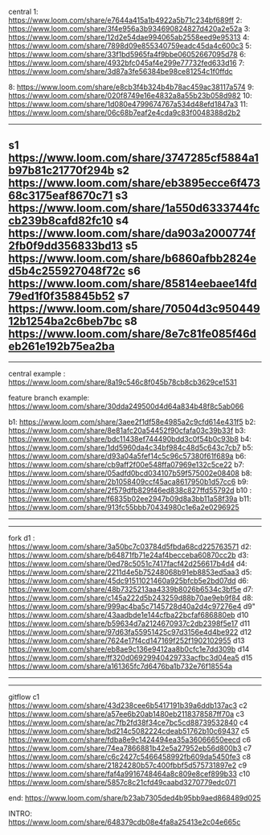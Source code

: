 central
1: https://www.loom.com/share/e7644a415a1b4922a5b71c234bf689ff
2: https://www.loom.com/share/3f4e956a3b934690824827d420a2e52a
3: https://www.loom.com/share/12d2e54dae994065ab2558eed9e95313
4: https://www.loom.com/share/7898d09e855340759eadc45da4c600c3
5: https://www.loom.com/share/33f1bd5965fa4f9bbe06052667095d78
6: https://www.loom.com/share/4932bfc045af4e299e77732fed633d16
7: https://www.loom.com/share/3d87a3fe56384be98ce81254c1f0ffdc


8: https://www.loom.com/share/e8cb3f4b324b4b78ac459ac38117a574
9: https://www.loom.com/share/020f8749e16e4832a8a55b23b058d982
10: https://www.loom.com/share/1d080e4799674767a534d48efd1847a3
11: https://www.loom.com/share/06c68b7eaf2e4cda9c83f0048388d2b2

---

s1 https://www.loom.com/share/3747285cf5884a1b97b81c21770f294b
s2 https://www.loom.com/share/eb3895ecce6f47368c3175eaf8670c71
s3 https://www.loom.com/share/1a550d6333744fccb239b8cafd82fc10
s4 https://www.loom.com/share/da903a2000774f2fb0f9dd356833bd13
s5 https://www.loom.com/share/b6860afbb2824ed5b4c255927048f72c
s6 https://www.loom.com/share/85814eebaee14fd79ed1f0f358845b52
s7 https://www.loom.com/share/70504d3c95044912b1254ba2c6beb7bc
s8 https://www.loom.com/share/8e7c81fe085f46deb261e192b75ea2ba
---
---

central example : https://www.loom.com/share/8a19c546c8f045b78cb8cb3629ce1531


feature branch example: https://www.loom.com/share/30dda249500d4d64a834b48f8c5ab066


b1: https://www.loom.com/share/3aee2f1df58e4985a2c9cfd614e431f5
b2: https://www.loom.com/share/8e81afc20a54452f90cfafa03c39b33f
b3: https://www.loom.com/share/bdc11438ef744490bdd3c0f54b0c93b8
b4: https://www.loom.com/share/1dd5960da4c34bf984c48d5c643c7cb7
b5: https://www.loom.com/share/d93a04a5fef14c5c96c57380f61f689a
b6: https://www.loom.com/share/cb9aff2f00e548ffa07969e132c5ce22
b7: https://www.loom.com/share/05adfd0bcd034107b59f575002e08408
b8: https://www.loom.com/share/2b1058409ccf45aca8617950b1d57cc6
b9: https://www.loom.com/share/2f579dfb829f46ed838c827ffd55792d
b10 : https://www.loom.com/share/f6835b02ee2947b09d8a3bb11a58f39a
b11: https://www.loom.com/share/913fc55bbb70434980c1e6a2e0296925

--------
--------
fork
d1 : https://www.loom.com/share/3a50bc7c03784d5fbda68cd225763571
d2: https://www.loom.com/share/b64871fb71e24af4becceba60870cc2b
d3: https://www.loom.com/share/0ed78c5051c7417facf42d256617b4d4
d4: https://www.loom.com/share/2211d4e5b75248068b91eb8853ed5aa3
d5: https://www.loom.com/share/45dc91511021460a925bfcb5e2bd07dd
d6: https://www.loom.com/share/48b7325213aa4339b8026b6534c3bf5e
d7: https://www.loom.com/share/c145a222d5b243259d88b70ae9eb9f84
d8: https://www.loom.com/share/999ac4ba5c7145728d40a2d4c97276e4
d9" https://www.loom.com/share/43aadbde1e144cfba22bcfaf686880eb
d10 https://www.loom.com/share/b59634d7a2124670937c2db2398f5e17
d11 https://www.loom.com/share/97d63fa55951425c97d3156e4d4be922
d12 https://www.loom.com/share/7624e17f4cd147169f252f1902102955
d13 https://www.loom.com/share/eb8ae9c136e9412aa8b0cfc1e7dd309b
d14 https://www.loom.com/share/ff320d06929940429733acfbc3d04ea5
d15 https://www.loom.com/share/a161365fc7d6476ba1b732e76f18554a

---
---
gitflow
c1 https://www.loom.com/share/43d238cee6b5417191b39a6ddb137ac3
c2 https://www.loom.com/share/a57ee6b20ab1480eb2118378587ff70a
c3 https://www.loom.com/share/ac7fb2fd38f34ce7bc5cd88739532840
c4 https://www.loom.com/share/bd214c5082224cdeab51762b10c69437
c5 https://www.loom.com/share/fdba8e9c1424494ea35a36066650eecd
c6 https://www.loom.com/share/74ea7866881b42e5a27952eb56d800b3
c7 https://www.loom.com/share/c6c2427c5466458992fb609da5450fe3
c8 https://www.loom.com/share/21824280b57c400fbbf5d575731897e2
c9 https://www.loom.com/share/faf4a9916748464a8c809e8cef899b33
c10 https://www.loom.com/share/5857c8c21cfd49caabd3270779edc071



end: https://www.loom.com/share/b23ab7305ded4b95bb9aed868489d025

INTRO: https://www.loom.com/share/648379cdb08e4fa8a25413e2c04e665c
